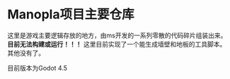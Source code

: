 ﻿# Manopla项目主要仓库
这里是游戏主要逻辑存放的地方，由ms开发的一系列零散的代码碎片组装出来。**目前无法构建或运行！！！**
这里目前实现了一个能生成墙壁和地板的工具脚本。其他没有了。

目前版本为Godot 4.5